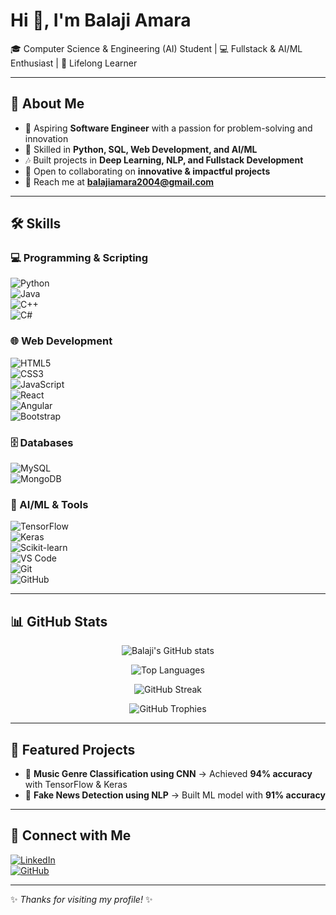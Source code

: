 <!--## Hi there 👋-->

<!--
**balajiamara/balajiamara** is a ✨ _special_ ✨ repository because its `README.md` (this file) appears on your GitHub profile.

Here are some ideas to get you started:

- 🔭 I’m currently working on ...
- 🌱 I’m currently learning ...
- 👯 I’m looking to collaborate on ...
- 🤔 I’m looking for help with ...
- 💬 Ask me about ...
- 📫 How to reach me: ...
- 😄 Pronouns: ...
- ⚡ Fun fact: ...
-->

# Hi 👋, I'm Balaji Amara  

🎓 Computer Science & Engineering (AI) Student | 💻 Fullstack & AI/ML Enthusiast | 🚀 Lifelong Learner  

---

## 🌟 About Me  
- 🔭 Aspiring **Software Engineer** with a passion for problem-solving and innovation  
- 🌱 Skilled in **Python, SQL, Web Development, and AI/ML**  
- 🎶 Built projects in **Deep Learning, NLP, and Fullstack Development**  
- 🤝 Open to collaborating on **innovative & impactful projects**  
- 📧 Reach me at **balajiamara2004@gmail.com**  

---

## 🛠️ Skills  

### 💻 Programming & Scripting  
![Python](https://img.shields.io/badge/Python-3776AB?style=for-the-badge&logo=python&logoColor=white)  
![Java](https://img.shields.io/badge/Java-ED8B00?style=for-the-badge&logo=java&logoColor=white)  
![C++](https://img.shields.io/badge/C++-00599C?style=for-the-badge&logo=cplusplus&logoColor=white)  
![C#](https://img.shields.io/badge/C%23-239120?style=for-the-badge&logo=c-sharp&logoColor=white)  

### 🌐 Web Development  
![HTML5](https://img.shields.io/badge/HTML5-E34F26?style=for-the-badge&logo=html5&logoColor=white)  
![CSS3](https://img.shields.io/badge/CSS3-1572B6?style=for-the-badge&logo=css3&logoColor=white)  
![JavaScript](https://img.shields.io/badge/JavaScript-F7DF1E?style=for-the-badge&logo=javascript&logoColor=black)  
![React](https://img.shields.io/badge/React-20232A?style=for-the-badge&logo=react&logoColor=61DAFB)  
![Angular](https://img.shields.io/badge/Angular-DD0031?style=for-the-badge&logo=angular&logoColor=white)  
![Bootstrap](https://img.shields.io/badge/Bootstrap-563D7C?style=for-the-badge&logo=bootstrap&logoColor=white)  

### 🗄️ Databases  
![MySQL](https://img.shields.io/badge/MySQL-4479A1?style=for-the-badge&logo=mysql&logoColor=white)  
![MongoDB](https://img.shields.io/badge/MongoDB-4EA94B?style=for-the-badge&logo=mongodb&logoColor=white)  

### 🔬 AI/ML & Tools  
![TensorFlow](https://img.shields.io/badge/TensorFlow-FF6F00?style=for-the-badge&logo=tensorflow&logoColor=white)  
![Keras](https://img.shields.io/badge/Keras-D00000?style=for-the-badge&logo=keras&logoColor=white)  
![Scikit-learn](https://img.shields.io/badge/Scikit--learn-F7931E?style=for-the-badge&logo=scikit-learn&logoColor=white)  
![VS Code](https://img.shields.io/badge/VS_Code-0078d7?style=for-the-badge&logo=visual-studio-code&logoColor=white)  
![Git](https://img.shields.io/badge/Git-F05032?style=for-the-badge&logo=git&logoColor=white)  
![GitHub](https://img.shields.io/badge/GitHub-181717?style=for-the-badge&logo=github&logoColor=white)  

---

## 📊 GitHub Stats  

<div align="center">

![Balaji's GitHub stats](https://github-readme-stats.vercel.app/api?username=balajiamara&show_icons=true&theme=tokyonight&hide_border=true)  

![Top Languages](https://github-readme-stats.vercel.app/api/top-langs/?username=balajiamara&layout=compact&theme=tokyonight&hide_border=true)  

![GitHub Streak](https://github-readme-streak-stats.herokuapp.com/?user=balajiamara&theme=tokyonight&hide_border=true&count_private=true&date_format=M%20j%5B,%20Y%5D&card_width=800)


![GitHub Trophies](https://github-profile-trophy.vercel.app/?username=balajiamara&theme=tokyonight&no-frame=true&margin-w=10)  

</div>  

---

## 📂 Featured Projects  

- 🎵 **Music Genre Classification using CNN** → Achieved **94% accuracy** with TensorFlow & Keras  
- 📰 **Fake News Detection using NLP** → Built ML model with **91% accuracy**  

---

## 🔗 Connect with Me  
[![LinkedIn](https://img.shields.io/badge/LinkedIn-blue?style=for-the-badge&logo=linkedin&logoColor=white)](https://www.linkedin.com/in/balaji-amara-4a7061297/)  
[![GitHub](https://img.shields.io/badge/GitHub-black?style=for-the-badge&logo=github&logoColor=white)](https://github.com/balajiamara)  

---
✨ *Thanks for visiting my profile!* ✨

